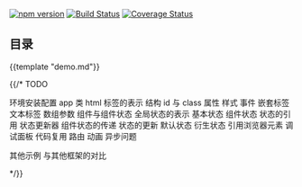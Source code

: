 [![npm version](https://badge.fury.io/js/affjs.svg)](https://badge.fury.io/js/affjs)
[![Build Status](https://travis-ci.org/reusee/aff.svg?branch=master)](https://travis-ci.org/reusee/aff)
[![Coverage Status](https://coveralls.io/repos/github/reusee/aff/badge.svg?branch=master)](https://coveralls.io/github/reusee/aff?branch=master)

## 目录

{{template "demo.md"}}

{{/* TODO

环境安装配置
app 类
html 标签的表示
  结构
  id 与 class
  属性
  样式
  事件
  嵌套标签
  文本标签
  数组参数
组件与组件状态
全局状态的表示
  基本状态
  组件状态
  状态的引用
  状态更新器
组件状态的传递
状态的更新
默认状态
衍生状态
引用浏览器元素
调试面板
代码复用
路由
动画
异步问题

其他示例
与其他框架的对比

*/}}
